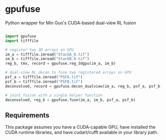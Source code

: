 # gpufuse
Python wrapper for Min Guo's CUDA-based dual-view RL fusion 

```python

import gpufuse 
import tifffile

# register two 3D arrays on GPU
im_a = tifffile.imread("StackA_0.tif")
im_b = tifffile.imread("StackB_0.tif")
reg_b, tmx, record = gpufuse.reg_3dgpu(im_a, im_b)

# dual-view RL decon to fuse two registered arrays on GPU
psf_a = tifffile.imread("PSFA.tif")
psf_b = tifffile.imread("PSFB.tif")
deconvolved, record = gpufuse.decon_dualview(im_a, reg_b, psf_a, psf_b)

# joint fusion with a single helper function
deconvolved, reg_b = gpufuse.fuse(im_a, im_b, psf_a, psf_b)

```

## Requirements

This package assumes you have a CUDA-capable GPU, have installed the CUDA runtime libraries, and have cudart/cufft available in your library path.